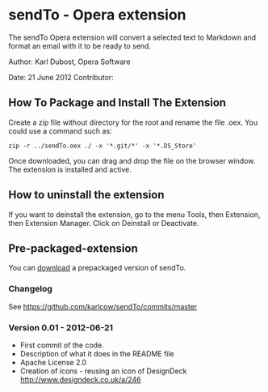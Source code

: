 # sendTo - Opera extension

The sendTo Opera extension will convert a selected text to Markdown and format an email with it to be ready to send. 

Author: Karl Dubost, Opera Software

Date: 21 June 2012
Contributor: 

## How To Package and Install The Extension

Create a zip file without directory for the root and rename the file .oex. You could use a command such as:

    zip -r ../sendTo.oex ./ -x '*.git/*' -x '*.DS_Store'

Once downloaded, you can drag and drop the file on the browser window. The extension is installed and active.

## How to uninstall the extension

If you want to deinstall the extension, go to the menu Tools, then Extension, then Extension Manager. Click on Deinstall or Deactivate.

## Pre-packaged-extension

You can  [download](https://github.com/karlcow/sendTo/downloads) a prepackaged version of sendTo.

### Changelog

See https://github.com/karlcow/sendTo/commits/master

### Version 0.01 - 2012-06-21

* First commit of the code.
* Description of what it does in the README file
* Apache License 2.0
* Creation of icons - reusing an icon of DesignDeck http://www.designdeck.co.uk/a/246
